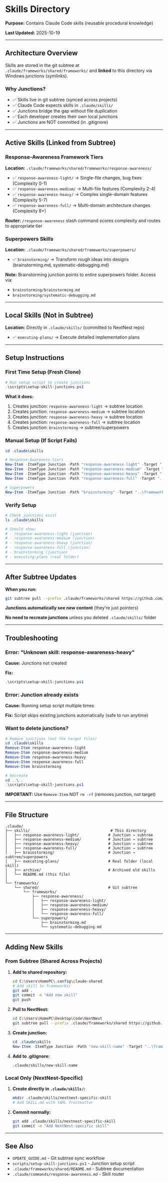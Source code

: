 # Skills Directory

**Purpose:** Contains Claude Code skills (reusable procedural knowledge)

**Last Updated:** 2025-10-19

---

## Architecture Overview

Skills are stored in the git subtree at `.claude/frameworks/shared/frameworks/` and **linked** to this directory via Windows junctions (symlinks).

### Why Junctions?

- ✅ Skills live in git subtree (synced across projects)
- ✅ Claude Code expects skills in `.claude/skills/`
- ✅ Junctions bridge the gap without file duplication
- ✅ Each developer creates their own local junctions
- ✅ Junctions are NOT committed (in .gitignore)

---

## Active Skills (Linked from Subtree)

### Response-Awareness Framework Tiers

**Location:** `.claude/frameworks/shared/frameworks/response-awareness/`

- ✅ `response-awareness-light/` → Single-file changes, bug fixes (Complexity 0-1)
- ✅ `response-awareness-medium/` → Multi-file features (Complexity 2-4)
- ✅ `response-awareness-heavy/` → Complex single-domain features (Complexity 5-7)
- ✅ `response-awareness-full/` → Multi-domain architecture changes (Complexity 8+)

**Router:** `/response-awareness` slash command scores complexity and routes to appropriate tier

### Superpowers Skills

**Location:** `.claude/frameworks/shared/frameworks/superpowers/`

- ✅ `brainstorming/` → Transform rough ideas into designs (brainstorming.md, systematic-debugging.md)

**Note:** Brainstorming junction points to entire superpowers folder. Access via:
- `brainstorming/brainstorming.md`
- `brainstorming/systematic-debugging.md`

---

## Local Skills (Not in Subtree)

**Location:** Directly in `.claude/skills/` (committed to NextNest repo)

- ✅ `executing-plans/` → Execute detailed implementation plans

---

## Setup Instructions

### First Time Setup (Fresh Clone)

```powershell
# Run setup script to create junctions
.\scripts\setup-skill-junctions.ps1
```

**What it does:**
1. Creates junction: `response-awareness-light` → subtree location
2. Creates junction: `response-awareness-medium` → subtree location
3. Creates junction: `response-awareness-heavy` → subtree location
4. Creates junction: `response-awareness-full` → subtree location
5. Creates junction: `brainstorming` → subtree/superpowers

### Manual Setup (If Script Fails)

```powershell
cd .claude\skills

# Response-Awareness tiers
New-Item -ItemType Junction -Path "response-awareness-light" -Target "..\frameworks\shared\frameworks\response-awareness\response-awareness-light"
New-Item -ItemType Junction -Path "response-awareness-medium" -Target "..\frameworks\shared\frameworks\response-awareness\response-awareness-medium"
New-Item -ItemType Junction -Path "response-awareness-heavy" -Target "..\frameworks\shared\frameworks\response-awareness\response-awareness-heavy"
New-Item -ItemType Junction -Path "response-awareness-full" -Target "..\frameworks\shared\frameworks\response-awareness\response-awareness-full"

# Superpowers
New-Item -ItemType Junction -Path "brainstorming" -Target "..\frameworks\shared\frameworks\superpowers"
```

### Verify Setup

```powershell
# Check junctions exist
ls .claude\skills

# Should show:
# - response-awareness-light (junction)
# - response-awareness-medium (junction)
# - response-awareness-heavy (junction)
# - response-awareness-full (junction)
# - brainstorming (junction)
# - executing-plans (real folder)
```

---

## After Subtree Updates

**When you run:**
```bash
git subtree pull --prefix .claude/frameworks/shared https://github.com/iamnormalfree/claude-shared.git master --squash
```

**Junctions automatically see new content** (they're just pointers)

**No need to recreate junctions** unless you deleted `.claude/skills/` folder

---

## Troubleshooting

### Error: "Unknown skill: response-awareness-heavy"

**Cause:** Junctions not created

**Fix:**
```powershell
.\scripts\setup-skill-junctions.ps1
```

### Error: Junction already exists

**Cause:** Running setup script multiple times

**Fix:** Script skips existing junctions automatically (safe to run anytime)

### Want to delete junctions?

```powershell
# Remove junctions (not the target files)
cd .claude\skills
Remove-Item response-awareness-light
Remove-Item response-awareness-medium
Remove-Item response-awareness-heavy
Remove-Item response-awareness-full
Remove-Item brainstorming

# Recreate
cd ..\..
.\scripts\setup-skill-junctions.ps1
```

**IMPORTANT:** Use `Remove-Item` NOT `rm -rf` (removes junction, not target)

---

## File Structure

```
.claude/
├── skills/                                    # This directory
│   ├── response-awareness-light/             # Junction → subtree
│   ├── response-awareness-medium/            # Junction → subtree
│   ├── response-awareness-heavy/             # Junction → subtree
│   ├── response-awareness-full/              # Junction → subtree
│   ├── brainstorming/                        # Junction → subtree/superpowers
│   ├── executing-plans/                      # Real folder (local skill)
│   ├── archive/                              # Archived old skills
│   └── README.md (this file)
│
└── frameworks/
    └── shared/                               # Git subtree
        └── frameworks/
            ├── response-awareness/
            │   ├── response-awareness-light/
            │   ├── response-awareness-medium/
            │   ├── response-awareness-heavy/
            │   └── response-awareness-full/
            └── superpowers/
                ├── brainstorming.md
                └── systematic-debugging.md
```

---

## Adding New Skills

### From Subtree (Shared Across Projects)

1. **Add to shared repository:**
   ```bash
   cd C:\Users\HomePC\.config\claude-shared
   # Add skill to frameworks/
   git add .
   git commit -m "Add new skill"
   git push
   ```

2. **Pull to NextNest:**
   ```bash
   cd C:\Users\HomePC\Desktop\Code\NextNest
   git subtree pull --prefix .claude/frameworks/shared https://github.com/iamnormalfree/claude-shared.git master --squash
   ```

3. **Create junction:**
   ```powershell
   cd .claude\skills
   New-Item -ItemType Junction -Path "new-skill-name" -Target "..\frameworks\shared\frameworks\new-skill-name"
   ```

4. **Add to .gitignore:**
   ```gitignore
   .claude/skills/new-skill-name
   ```

### Local Only (NextNest-Specific)

1. **Create directly in `.claude/skills/`:**
   ```bash
   mkdir .claude/skills/nextnest-specific-skill
   # Add SKILL.md with YAML frontmatter
   ```

2. **Commit normally:**
   ```bash
   git add .claude/skills/nextnest-specific-skill
   git commit -m "Add NextNest-specific skill"
   ```

---

## See Also

- `UPDATE_GUIDE.md` - Git subtree sync workflow
- `scripts/setup-skill-junctions.ps1` - Junction setup script
- `.claude/frameworks/shared/README.md` - Subtree documentation
- `.claude/commands/response-awareness.md` - Skill router
